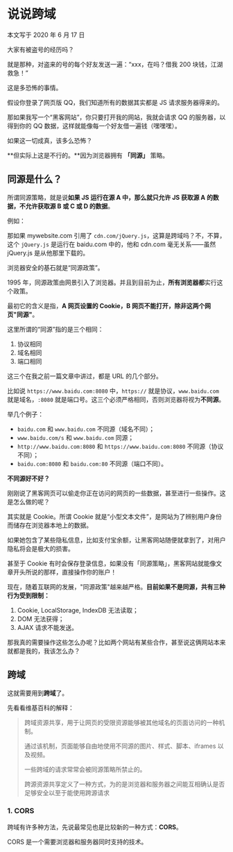 # 说说跨域

本文写于 2020 年 6 月 17 日

大家有被盗号的经历吗？

就是那种，对盗来的号的每个好友发送一遍：“xxx，在吗？借我 200 块钱，江湖救急！”

这是多恐怖的事情。

假设你登录了网页版 QQ，我们知道所有的数据其实都是 JS 请求服务器得来的。

那如果我写一个“黑客网站”，你只要打开我的网站，我就会请求 QQ 的服务器，以得到你的 QQ 数据，这样就能像每一个好友借一遍钱（嘿嘿嘿）。

如果这一切成真，该多么恐怖？

**但实际上这是不行的。**因为浏览器拥有 **「同源」** 策略。

## 同源是什么？

所谓同源策略，就是说**如果 JS 运行在源 A 中，那么就只允许 JS 获取源 A 的数据，不允许获取源 B 或 C 或 D 的数据**。

例如：

那如果 mywebsite.com 引用了 `cdn.com/jQuery.js`，这算是跨域吗？不，不算，这个 `jQuery.js` 是运行在 baidu.com 中的，他和 cdn.com 毫无关系——虽然 jQuery.js 是从他那里下载的。

浏览器安全的基石就是“同源政策”。

1995 年，同源政策由网景引入了浏览器。并且到目前为止，**所有浏览器都**实行这个政策。

最初它的含义是指，**A 网页设置的 Cookie，B 网页不能打开，除非这两个网页"同源"**。

这里所谓的“同源”指的是三个相同：

1. 协议相同
2. 域名相同
3. 端口相同

这三个在我之前一篇文章中讲过，都是 URL 的几个部分。

比如说 `https://www.baidu.com:8080` 中，`https://` 就是协议，`www.baidu.com` 就是域名，`:8080` 就是端口号。这三个必须严格相同，否则浏览器将视为**不同源**。

举几个例子：

- `baidu.com` 和 `www.baidu.com` 不同源（域名不同）；
- `www.baidu.com/s` 和 `www.baidu.com` 同源；
- `http://www.baidu.com:8080` 和 `https://www.baidu.com:8080` 不同源（协议不同）；
- `baidu.com:8080` 和 `baidu.com:80` 不同源（端口不同）。

**不同源好不好？**

刚刚说了黑客网页可以偷走你正在访问的网页的一些数据，甚至进行一些操作。这是怎么做的呢？

其实就是 Cookie。所谓 Cookie 就是“小型文本文件”，是网站为了辨别用户身份而储存在浏览器本地上的数据。

如果她包含了某些隐私信息，比如支付宝余额，让黑客网站随便就拿到了，对用户隐私将会是极大的损害。

甚至于 Cookie 有时会保存登录信息，如果没有「同源策略」，黑客网站就能像文章开头所说的那样，直接操作你的账户！

现在，随着互联网的发展，"同源政策"越来越严格。**目前如果不是同源，共有三种行为受到限制：**

1. Cookie, LocalStorage, IndexDB 无法读取；
2. DOM 无法获得；
3. AJAX 请求不能发送。

那我真的需要操作这些怎么办呢？比如两个网站有某些合作，甚至说这俩网站本来就都是我的，我该怎么办？

## 跨域

这就需要用到**跨域**了。

先看看维基百科的解释：

> 跨域资源共享，用于让网页的受限资源能够被其他域名的页面访问的一种机制。
>
> 通过该机制，页面能够自由地使用不同源的图片、样式、脚本、iframes 以及视频。
>
> 一些跨域的请求常常会被同源策略所禁止的。
>
> 跨源资源共享定义了一种方式，为的是浏览器和服务器之间能互相确认是否足够安全以至于能使用跨源请求

### 1. CORS

跨域有许多种方法，先说最常见也是比较新的一种方式：**CORS**。

CORS 是一个需要浏览器和服务器同时支持的技术。
